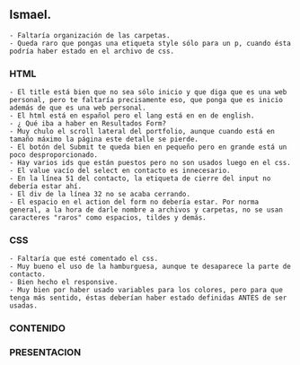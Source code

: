 ## Ismael.
    - Faltaría organización de las carpetas.
    - Queda raro que pongas una etiqueta style sólo para un p, cuando ésta podría haber estado en el archivo de css.

### HTML
    - El title está bien que no sea sólo inicio y que diga que es una web personal, pero te faltaría precisamente eso, que ponga que es inicio además de que es una web personal.
    - El html está en español pero el lang está en en de english.
    - ¿ Qué iba a haber en Resultados Form?
    - Muy chulo el scroll lateral del portfolio, aunque cuando está en tamaño máximo la página este detalle se pierde.
    - El botón del Submit te queda bien en pequeño pero en grande está un poco desproporcionado.
    - Hay varios ids que están puestos pero no son usados luego en el css.
    - El value vacío del select en contacto es innecesario.
    - En la línea 51 del contacto, la etiqueta de cierre del input no debería estar ahí.
    - El div de la línea 32 no se acaba cerrando.
    - El espacio en el action del form no debería estar. Por norma general, a la hora de darle nombre a archivos y carpetas, no se usan caracteres "raros" como espacios, tildes y demás.


### CSS
   
    - Faltaría que esté comentado el css.
    - Muy bueno el uso de la hamburguesa, aunque te desaparece la parte de contacto.
    - Bien hecho el responsive.
    - Muy bien por haber usado variables para los colores, pero para que tenga más sentido, éstas deberían haber estado definidas ANTES de ser usadas.

### CONTENIDO

### PRESENTACION